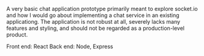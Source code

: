 A very basic chat application prototype primarily meant to explore socket.io and how I would go about implementing a chat service in an existing applicationg. The application is not robust at all, severely lacks many features and styling, and should not be regarded as a production-level product. 

Front end: React
Back end: Node, Express
